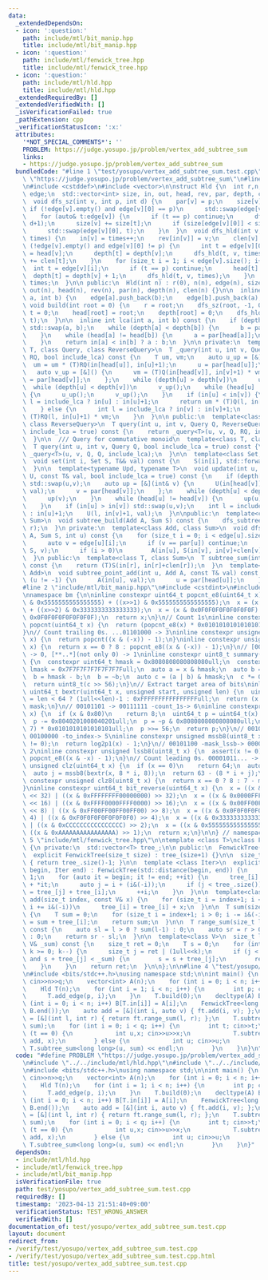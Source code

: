 ```yaml
---
data:
  _extendedDependsOn:
  - icon: ':question:'
    path: include/mtl/bit_manip.hpp
    title: include/mtl/bit_manip.hpp
  - icon: ':question:'
    path: include/mtl/fenwick_tree.hpp
    title: include/mtl/fenwick_tree.hpp
  - icon: ':question:'
    path: include/mtl/hld.hpp
    title: include/mtl/hld.hpp
  _extendedRequiredBy: []
  _extendedVerifiedWith: []
  _isVerificationFailed: true
  _pathExtension: cpp
  _verificationStatusIcon: ':x:'
  attributes:
    '*NOT_SPECIAL_COMMENTS*': ''
    PROBLEM: https://judge.yosupo.jp/problem/vertex_add_subtree_sum
    links:
    - https://judge.yosupo.jp/problem/vertex_add_subtree_sum
  bundledCode: "#line 1 \"test/yosupo/vertex_add_subtree_sum.test.cpp\"\n#define PROBLEM\
    \ \"https://judge.yosupo.jp/problem/vertex_add_subtree_sum\"\n#line 2 \"include/mtl/hld.hpp\"\
    \n#include <cstddef>\n#include <vector>\n\nstruct Hld {\n  int r,n;\n  std::vector<std::vector<int>>\
    \ edge;\n  std::vector<int> size, in, out, head, rev, par, depth, clen;\n private:\n\
    \  void dfs_sz(int v, int p, int d) {\n    par[v] = p;\n    size[v] = 1;\n   \
    \ if (!edge[v].empty() and edge[v][0] == p)\n      std::swap(edge[v][0], edge[v].back());\n\
    \    for (auto& t:edge[v]) {\n      if (t == p) continue;\n      dfs_sz(t, v,\
    \ d+1);\n      size[v] += size[t];\n      if (size[edge[v][0]] < size[t])\n  \
    \      std::swap(edge[v][0], t);\n    }\n  }\n  void dfs_hld(int v, int p, int&\
    \ times) {\n    in[v] = times++;\n    rev[in[v]] = v;\n    clen[v] = 1;\n    if\
    \ (!edge[v].empty() and edge[v][0] != p) {\n      int t = edge[v][0];\n      head[t]\
    \ = head[v];\n      depth[t] = depth[v];\n      dfs_hld(t, v, times);\n      clen[v]\
    \ += clen[t];\n    }\n    for (size_t i = 1; i < edge[v].size(); i++) {\n    \
    \  int t = edge[v][i];\n      if (t == p) continue;\n      head[t] = t;\n    \
    \  depth[t] = depth[v] + 1;\n      dfs_hld(t, v, times);\n    }\n    out[v] =\
    \ times;\n  }\n\n public:\n  Hld(int n) : r(0), n(n), edge(n), size(n), in(n),\
    \ out(n), head(n), rev(n), par(n), depth(n), clen(n) {}\n\n  inline void add_edge(int\
    \ a, int b) {\n    edge[a].push_back(b);\n    edge[b].push_back(a);\n  }\n\n \
    \ void build(int root = 0) {\n    r = root;\n    dfs_sz(root, -1, 0);\n    int\
    \ t = 0;\n    head[root] = root;\n    depth[root] = 0;\n    dfs_hld(root, -1,\
    \ t);\n  }\n\n  inline int lca(int a, int b) const {\n    if (depth[a] > depth[b])\
    \ std::swap(a, b);\n    while (depth[a] < depth[b]) {\n      b = par[head[b]];\n\
    \    }\n    while (head[a] != head[b]) {\n      a = par[head[a]];\n      b = par[head[b]];\n\
    \    }\n    return in[a] < in[b] ? a : b;\n  }\n\n private:\n  template<class\
    \ T, class Query, class ReverseQuery>\n  T _query(int u, int v, Query Q, ReverseQuery\
    \ RQ, bool include_lca) const {\n    T um, vm;\n    auto u_up = [&]() {\n    \
    \  um = um * (T)RQ(in[head[u]], in[u]+1);\n      u = par[head[u]];\n    };\n \
    \   auto v_up = [&]() {\n      vm = (T)Q(in[head[v]], in[v]+1) * vm;\n      v\
    \ = par[head[v]];\n    };\n    while (depth[u] > depth[v])\n      u_up();\n  \
    \  while (depth[u] < depth[v])\n      v_up();\n    while (head[u] != head[v])\
    \ {\n      u_up();\n      v_up();\n    }\n    if (in[u] < in[v]) {\n      int\
    \ l = include_lca ? in[u] : in[u]+1;\n      return um * (T)Q(l, in[v]+1) * vm;\n\
    \    } else {\n      int l = include_lca ? in[v] : in[v]+1;\n      return um *\
    \ (T)RQ(l, in[u]+1) * vm;\n    }\n  }\n\n public:\n  template<class T, class Query,\
    \ class ReverseQuery>\n  T query(int u, int v, Query Q, ReverseQuery RQ, bool\
    \ include_lca = true) const {\n    return _query<T>(u, v, Q, RQ, include_lca);\n\
    \  }\n\n  /// Query for commutative monoid\n  template<class T, class Query>\n\
    \  T query(int u, int v, Query Q, bool include_lca = true) const {\n    return\
    \ _query<T>(u, v, Q, Q, include_lca);\n  }\n\n  template<class Set, class T>\n\
    \  void set(int i, Set S, T&& val) const {\n    S(in[i], std::forward<T>(val));\n\
    \  }\n\n  template<typename Upd, typename T>\n  void update(int u, int v, Upd\
    \ U, const T& val, bool include_lca = true) const {\n    if (depth[u] > depth[v])\
    \ std::swap(u,v);\n    auto up = [&](int& v) {\n      U(in[head[v]], in[v]+1,\
    \ val);\n      v = par[head[v]];\n    };\n    while (depth[u] < depth[v]) {\n\
    \      up(v);\n    }\n    while (head[u] != head[v]) {\n      up(u);\n      up(v);\n\
    \    }\n    if (in[u] > in[v]) std::swap(u,v);\n    int l = include_lca ? in[u]\
    \ : in[u]+1;\n    U(l, in[v]+1, val);\n  }\n\npublic:\n  template<class Add, class\
    \ Sum>\n  void subtree_build(Add A, Sum S) const {\n    dfs_subtree_build(A, S,\
    \ r);\n  }\n private:\n  template<class Add, class Sum>\n  void dfs_subtree_build(Add\
    \ A, Sum S, int u) const {\n    for (size_t i = 0; i < edge[u].size(); i++) {\n\
    \      auto v = edge[u][i];\n      if (v == par[u]) continue;\n      dfs_subtree_build(A,\
    \ S, v);\n      if (i > 0)\n        A(in[u], S(in[v], in[v]+clen[v]));\n    }\n\
    \  }\n public:\n  template<class T, class Sum>\n  T subtree_sum(int r, Sum S)\
    \ const {\n    return (T)S(in[r], in[r]+clen[r]);\n  }\n  template<class T, class\
    \ Add>\n  void subtree_point_add(int u, Add A, const T& val) const {\n    while\
    \ (u != -1) {\n      A(in[u], val);\n      u = par[head[u]];\n    }\n  }\n};\n\
    #line 2 \"include/mtl/bit_manip.hpp\"\n#include <cstdint>\n#include <cassert>\n\
    \nnamespace bm {\n\ninline constexpr uint64_t popcnt_e8(uint64_t x) {\n  x = (x\
    \ & 0x5555555555555555) + ((x>>1) & 0x5555555555555555);\n  x = (x & 0x3333333333333333)\
    \ + ((x>>2) & 0x3333333333333333);\n  x = (x & 0x0F0F0F0F0F0F0F0F) + ((x>>4) &\
    \ 0x0F0F0F0F0F0F0F0F);\n  return x;\n}\n// Count 1s\ninline constexpr unsigned\
    \ popcnt(uint64_t x) {\n  return (popcnt_e8(x) * 0x0101010101010101) >> 56;\n\
    }\n// Count trailing 0s. ...01101000 -> 3\ninline constexpr unsigned ctz(uint64_t\
    \ x) {\n  return popcnt((x & (-x)) - 1);\n}\ninline constexpr unsigned ctz8(uint8_t\
    \ x) {\n  return x == 0 ? 8 : popcnt_e8((x & (-x)) - 1);\n}\n// [00..0](8bit)\
    \ -> 0, [**..*](not only 0) -> 1\ninline constexpr uint8_t summary(uint64_t x)\
    \ {\n  constexpr uint64_t hmask = 0x8080808080808080ull;\n  constexpr uint64_t\
    \ lmask = 0x7F7F7F7F7F7F7F7Full;\n  auto a = x & hmask;\n  auto b = x & lmask;\n\
    \  b = hmask - b;\n  b = ~b;\n  auto c = (a | b) & hmask;\n  c *= 0x0002040810204081ull;\n\
    \  return uint8_t(c >> 56);\n}\n// Extract target area of bits\ninline constexpr\
    \ uint64_t bextr(uint64_t x, unsigned start, unsigned len) {\n  uint64_t mask\
    \ = len < 64 ? (1ull<<len)-1 : 0xFFFFFFFFFFFFFFFFull;\n  return (x >> start) &\
    \ mask;\n}\n// 00101101 -> 00111111 -count_1s-> 6\ninline constexpr unsigned log2p1(uint8_t\
    \ x) {\n  if (x & 0x80)\n    return 8;\n  uint64_t p = uint64_t(x) * 0x0101010101010101ull;\n\
    \  p -= 0x8040201008040201ull;\n  p = ~p & 0x8080808080808080ull;\n  p = (p >>\
    \ 7) * 0x0101010101010101ull;\n  p >>= 56;\n  return p;\n}\n// 00101100 -mask_mssb->\
    \ 00100000 -to_index-> 5\ninline constexpr unsigned mssb8(uint8_t x) {\n  assert(x\
    \ != 0);\n  return log2p1(x) - 1;\n}\n// 00101100 -mask_lssb-> 00000100 -to_index->\
    \ 2\ninline constexpr unsigned lssb8(uint8_t x) {\n  assert(x != 0);\n  return\
    \ popcnt_e8((x & -x) - 1);\n}\n// Count leading 0s. 00001011... -> 4\ninline constexpr\
    \ unsigned clz(uint64_t x) {\n  if (x == 0)\n    return 64;\n  auto i = mssb8(summary(x));\n\
    \  auto j = mssb8(bextr(x, 8 * i, 8));\n  return 63 - (8 * i + j);\n}\ninline\
    \ constexpr unsigned clz8(uint8_t x) {\n  return x == 0 ? 8 : 7 - mssb8(x);\n\
    }\ninline constexpr uint64_t bit_reverse(uint64_t x) {\n  x = ((x & 0x00000000FFFFFFFF)\
    \ << 32) | ((x & 0xFFFFFFFF00000000) >> 32);\n  x = ((x & 0x0000FFFF0000FFFF)\
    \ << 16) | ((x & 0xFFFF0000FFFF0000) >> 16);\n  x = ((x & 0x00FF00FF00FF00FF)\
    \ << 8) | ((x & 0xFF00FF00FF00FF00) >> 8);\n  x = ((x & 0x0F0F0F0F0F0F0F0F) <<\
    \ 4) | ((x & 0xF0F0F0F0F0F0F0F0) >> 4);\n  x = ((x & 0x3333333333333333) << 2)\
    \ | ((x & 0xCCCCCCCCCCCCCCCC) >> 2);\n  x = ((x & 0x5555555555555555) << 1) |\
    \ ((x & 0xAAAAAAAAAAAAAAAA) >> 1);\n  return x;\n}\n\n} // namespace bm\n#line\
    \ 5 \"include/mtl/fenwick_tree.hpp\"\n\ntemplate <class T>\nclass FenwickTree\
    \ {\n private:\n  std::vector<T> tree_;\n\n public:\n  FenwickTree() = default;\n\
    \  explicit FenwickTree(size_t size) : tree_(size+1) {}\n\n  size_t size() const\
    \ { return tree_.size()-1; }\n\n  template <class Iter>\n  explicit FenwickTree(Iter\
    \ begin, Iter end) : FenwickTree(std::distance(begin, end)) {\n    size_t i =\
    \ 1;\n    for (auto it = begin; it != end; ++it) {\n      tree_[i] = tree_[i]\
    \ + *it;\n      auto j = i + (i&(-i));\n      if (j < tree_.size())\n        tree_[j]\
    \ = tree_[j] + tree_[i];\n      ++i;\n    }\n  }\n\n  template<class V>\n  void\
    \ add(size_t index, const V& x) {\n    for (size_t i = index+1; i < tree_.size();\
    \ i += i&(-i))\n      tree_[i] = tree_[i] + x;\n  }\n\n  T sum(size_t index) const\
    \ {\n    T sum = 0;\n    for (size_t i = index+1; i > 0; i -= i&(-i))\n      sum\
    \ = sum + tree_[i];\n    return sum;\n  }\n\n  T range_sum(size_t l, size_t r)\
    \ const {\n    auto sl = l > 0 ? sum(l-1) : 0;\n    auto sr = r > 0 ? sum(r-1)\
    \ : 0;\n    return sr - sl;\n  }\n\n  template<class V>\n  size_t lower_bound(const\
    \ V& _sum) const {\n    size_t ret = 0;\n    T s = 0;\n    for (int k = 63-bm::clz(size());\
    \ k >= 0; k--) {\n      size_t j = ret | (1ull<<k);\n      if (j < tree_.size()\
    \ and s + tree_[j] < _sum) {\n        s = s + tree_[j];\n        ret = j;\n  \
    \    }\n    }\n    return ret;\n  }\n\n};\n\n#line 4 \"test/yosupo/vertex_add_subtree_sum.test.cpp\"\
    \n#include <bits/stdc++.h>\nusing namespace std;\n\nint main() {\n    int n,q;\
    \ cin>>n>>q;\n    vector<int> A(n);\n    for (int i = 0; i < n; i++) cin>>A[i];\n\
    \    Hld T(n);\n    for (int i = 1; i < n; i++) {\n        int p; cin>>p;\n  \
    \      T.add_edge(p, i);\n    }\n    T.build(0);\n    decltype(A) B(n);\n    for\
    \ (int i = 0; i < n; i++) B[T.in[i]] = A[i];\n    FenwickTree<long long> ft(B.begin(),\
    \ B.end());\n    auto add = [&](int i, auto v) { ft.add(i, v); };\n    auto sum\
    \ = [&](int l, int r) { return ft.range_sum(l, r); };\n    T.subtree_build(add,\
    \ sum);\n    for (int i = 0; i < q; i++) {\n        int t; cin>>t;\n        if\
    \ (t == 0) {\n            int u,x; cin>>u>>x;\n            T.subtree_point_add(u,\
    \ add, x);\n        } else {\n            int u; cin>>u;\n            cout <<\
    \ T.subtree_sum<long long>(u, sum) << endl;\n        }\n    }\n}\n"
  code: "#define PROBLEM \"https://judge.yosupo.jp/problem/vertex_add_subtree_sum\"\
    \n#include \"../../include/mtl/hld.hpp\"\n#include \"../../include/mtl/fenwick_tree.hpp\"\
    \n#include <bits/stdc++.h>\nusing namespace std;\n\nint main() {\n    int n,q;\
    \ cin>>n>>q;\n    vector<int> A(n);\n    for (int i = 0; i < n; i++) cin>>A[i];\n\
    \    Hld T(n);\n    for (int i = 1; i < n; i++) {\n        int p; cin>>p;\n  \
    \      T.add_edge(p, i);\n    }\n    T.build(0);\n    decltype(A) B(n);\n    for\
    \ (int i = 0; i < n; i++) B[T.in[i]] = A[i];\n    FenwickTree<long long> ft(B.begin(),\
    \ B.end());\n    auto add = [&](int i, auto v) { ft.add(i, v); };\n    auto sum\
    \ = [&](int l, int r) { return ft.range_sum(l, r); };\n    T.subtree_build(add,\
    \ sum);\n    for (int i = 0; i < q; i++) {\n        int t; cin>>t;\n        if\
    \ (t == 0) {\n            int u,x; cin>>u>>x;\n            T.subtree_point_add(u,\
    \ add, x);\n        } else {\n            int u; cin>>u;\n            cout <<\
    \ T.subtree_sum<long long>(u, sum) << endl;\n        }\n    }\n}"
  dependsOn:
  - include/mtl/hld.hpp
  - include/mtl/fenwick_tree.hpp
  - include/mtl/bit_manip.hpp
  isVerificationFile: true
  path: test/yosupo/vertex_add_subtree_sum.test.cpp
  requiredBy: []
  timestamp: '2023-04-13 21:51:40+09:00'
  verificationStatus: TEST_WRONG_ANSWER
  verifiedWith: []
documentation_of: test/yosupo/vertex_add_subtree_sum.test.cpp
layout: document
redirect_from:
- /verify/test/yosupo/vertex_add_subtree_sum.test.cpp
- /verify/test/yosupo/vertex_add_subtree_sum.test.cpp.html
title: test/yosupo/vertex_add_subtree_sum.test.cpp
---
```

